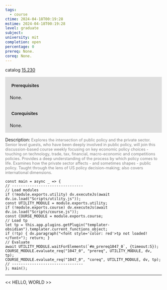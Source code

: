 ```yaml
---
tags:
  - course
ctime: 2024-04-18T00:19:28
mstime: 2024-04-18T00:19:28
level: graduate
subject: 
university: mit
completion: open
percentage: 0
prereq: None.
coreq: None.
---
```


catalog [15.230](http://student.mit.edu/catalog/m15a.html#15.230)

<span style="display: block; padding: 15px; background-color: rgb(100, 100, 100, 0.2);"><font id="m_prereq1047_0" style="display: block; font-family: Arial, sans-serif; font-weight: bold; padding: 5px">Prerequisites</font><br><span id="prereq1047_0">None.</span></span>
<span style="display: block; padding: 15px; background-color: rgb(100, 100, 100, 0.2);"><font id="m_coreq1047_0" style="display: block; font-family: Arial, sans-serif; font-weight: bold; padding: 5px">Corequisites</font><br><span id="coreq1047_0">None.</span></span>

<font style="">Description:</font>
<font style="color: grey; font-size: 0.8rem;">Explores the intersection of public policy and the private sector. Senior level guests, who have been deeply involved in public policy, will join this discussion-based course weekly focusing on key economic policy choices - touching on technology, trade, tax, financial, macro-economic and competitions policies. Provides a deep understanding of the process by which policy comes to life. Examines how the private sector affects - and sometimes shapes - public policy. Taught through the lens of US policy decision-making; also covers international dimensions.</font>

```dataviewjs
const main = async _ => {
// --------------------------------
// Load modules
if (!module.exports.utility) dv.executeJs(await dv.io.load("Scripts/utility.js"));
const UTILITY_MODULE = module.exports.utility;
if (!module.exports.course) dv.executeJs(await dv.io.load("Scripts/course.js"));
const COURSE_MODULE = module.exports.course;
// Load tp
let tp = this.app.plugins.getPlugin("templater-obsidian").templater.current_functions_object;
if (!tp) { dv.paragraph("<font style='color: red'>tp not loaded!</font>"); return; }
// Evaluate
await UTILITY_MODULE.waitForElements(`#m_prereq1047_0`, {timeout:5});
COURSE_MODULE.evaluate_req("1047_0", "prereq", UTILITY_MODULE, dv, tp);
COURSE_MODULE.evaluate_req("1047_0", "coreq", UTILITY_MODULE, dv, tp);
// --------------------------------
}; main();
```

---

<< HELLO, WORLD >>
